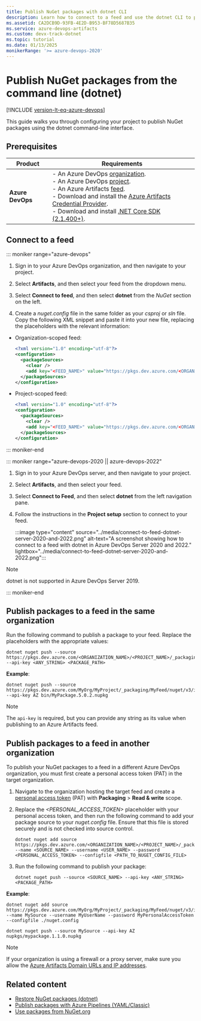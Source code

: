 ```yaml
---
title: Publish NuGet packages with dotnet CLI
description: Learn how to connect to a feed and use the dotnet CLI to publish NuGet packages.
ms.assetid: CA2DCB9D-93FB-4E2D-B953-BF78D5687B35
ms.service: azure-devops-artifacts
ms.custom: devx-track-dotnet
ms.topic: tutorial
ms.date: 01/13/2025
monikerRange: '>= azure-devops-2020'
---
```


# Publish NuGet packages from the command line (dotnet)

[!INCLUDE [version-lt-eq-azure-devops](../../includes/version-lt-eq-azure-devops.md)]

This guide walks you through configuring your project to publish NuGet packages using the dotnet command-line interface.

## Prerequisites

| **Product**        | **Requirements**                                                                                                                                                                                                                                                                                                                        |
|--------------------|-----------------------------------------------------------------------------------------------------------------------------------------------------------------------------------------------------------------------------------------------------------------------------------------------------------------------------------------|
| **Azure DevOps**   | - An Azure DevOps [organization](../../organizations/accounts/create-organization.md).<br>- An Azure DevOps [project](../../organizations/projects/create-project.md).<br> - An Azure Artifacts [feed](../get-started-nuget.md#create-feed).<br> - Download and install the [Azure Artifacts Credential Provider](https://github.com/microsoft/artifacts-credprovider).<br> - Download and install [.NET Core SDK (2.1.400+)](https://dotnet.microsoft.com/en-us/download). |

## Connect to a feed

::: moniker range="azure-devops"

1. Sign in to your Azure DevOps organization, and then navigate to your project.

1. Select **Artifacts**, and then select your feed from the dropdown menu.

1. Select **Connect to feed**, and then select **dotnet** from the *NuGet* section on the left.

1. Create a *nuget.config* file in the same folder as your *csproj* or *sln* file. Copy the following XML snippet and paste it into your new file, replacing the placeholders with the relevant information:

- Organization-scoped feed:

    ```xml
    <?xml version="1.0" encoding="utf-8"?>
    <configuration>
      <packageSources>
        <clear />
        <add key="<FEED_NAME>" value="https://pkgs.dev.azure.com/<ORGANIZATION_NAME>/_packaging/<FEED_NAME>/nuget/v3/index.json" />
      </packageSources>
    </configuration>
    ```

- Project-scoped feed:

    ```xml
    <?xml version="1.0" encoding="utf-8"?>
    <configuration>
      <packageSources>
        <clear />
        <add key="<FEED_NAME>" value="https://pkgs.dev.azure.com/<ORGANIZATION_NAME>/<PROJECT_NAME>/_packaging/<FEED_NAME>/nuget/v3/index.json" />
      </packageSources>
    </configuration>
    ```
::: moniker-end

::: moniker range="azure-devops-2020 || azure-devops-2022"

1. Sign in to your Azure DevOps server, and then navigate to your project.

1. Select **Artifacts**, and then select your feed.

1. Select **Connect to Feed**, and then select **dotnet** from the left navigation pane.

1. Follow the instructions in the **Project setup** section to connect to your feed.

    :::image type="content" source="../media/connect-to-feed-dotnet-server-2020-and-2022.png" alt-text="A screenshot showing how to connect to a feed with dotnet in Azure DevOps Server 2020 and 2022." lightbox="../media/connect-to-feed-dotnet-server-2020-and-2022.png":::

> [!NOTE]
> dotnet is not supported in Azure DevOps Server 2019.

::: moniker-end

## Publish packages to a feed in the same organization

Run the following command to publish a package to your feed. Replace the placeholders with the appropriate values:

```CLI
dotnet nuget push --source https://pkgs.dev.azure.com/<ORGANIZATION_NAME>/<PROJECT_NAME>/_packaging/<FEED_NAME>/nuget/v3/index.json --api-key <ANY_STRING> <PACKAGE_PATH> 
```

**Example**: 

```CLI
dotnet nuget push --source https://pkgs.dev.azure.com/MyOrg/MyProject/_packaging/MyFeed/nuget/v3/index.json --api-key AZ bin/MyPackage.5.0.2.nupkg
```


> [!NOTE]
> The `api-key` is required, but you can provide any string as its value when publishing to an Azure Artifacts feed.

## Publish packages to a feed in another organization

To publish your NuGet packages to a feed in a different Azure DevOps organization, you must first create a personal access token (PAT) in the target organization.

1. Navigate to the organization hosting the target feed and create a [personal access token](../../organizations/accounts/use-personal-access-tokens-to-authenticate.md) (PAT) with **Packaging** >  **Read & write** scope.

1. Replace the *<PERSONAL_ACCESS_TOKEN>* placeholder with your personal access token, and then run the following command to add your package source to your *nuget.config* file. Ensure that this file is stored securely and is not checked into source control.

    ```CLI
    dotnet nuget add source https://pkgs.dev.azure.com/<ORGANIZATION_NAME>/<PROJECT_NAME>/_packaging/<FEED_NAME>/nuget/v3/index.json --name <SOURCE_NAME> --username <USER_NAME> --password <PERSONAL_ACCESS_TOKEN> --configfile <PATH_TO_NUGET_CONFIG_FILE>
    ```

1. Run the following command to publish your package:

    ```CLI
    dotnet nuget push --source <SOURCE_NAME> --api-key <ANY_STRING> <PACKAGE_PATH>
    ```

**Example**: 

```CLI
dotnet nuget add source https://pkgs.dev.azure.com/MyOrg/MyProject/_packaging/MyFeed/nuget/v3/index.json --name MySource --username MyUserName --password MyPersonalAccessToken --configfile ./nuget.config

dotnet nuget push --source MySource --api-key AZ nupkgs/mypackage.1.1.0.nupkg
```

> [!NOTE]
> If your organization is using a firewall or a proxy server, make sure you allow the [Azure Artifacts Domain URLs and IP addresses](../../organizations/security/allow-list-ip-url.md#azure-artifacts). 


## Related content

- [Restore NuGet packages (dotnet)](restore-nuget-packages-dotnet.md)
- [Publish packages with Azure Pipelines (YAML/Classic)](../../pipelines/artifacts/nuget.md)
- [Use packages from NuGet.org](./upstream-sources.md)
